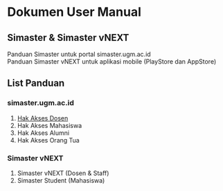 # Dokumen User Manual

## Simaster & Simaster vNEXT
Panduan Simaster untuk portal simaster.ugm.ac.id<br>
Panduan Simaster vNEXT untuk aplikasi mobile (PlayStore dan AppStore)


## List Panduan  
### simaster.ugm.ac.id 
1. [Hak Akses Dosen](simasterDosen)
2. Hak Akses Mahasiswa 
3. Hak Akses Alumni 
4. Hak Akses Orang Tua

### Simaster vNEXT 
1. Simaster vNEXT (Dosen & Staff)
2. Simaster Student (Mahasiswa)
